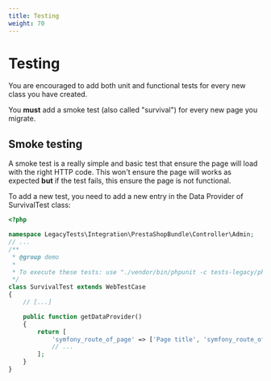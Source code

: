 ```yaml
---
title: Testing
weight: 70
---
```


# Testing

You are encouraged to add both unit and functional tests for every new class
you have created.

You **must** add a smoke test (also called "survival") for every new page you migrate.

## Smoke testing

A smoke test is a really simple and basic test that ensure the page will load with 
the right HTTP code. This won't ensure the page will works as expected **but** if the test fails, this ensure the page is not functional.

To add a new test, you need to add a new entry in the Data Provider of SurvivalTest class:

```php
<?php

namespace LegacyTests\Integration\PrestaShopBundle\Controller\Admin;
// ...
/**
 * @group demo
 *
 * To execute these tests: use "./vendor/bin/phpunit -c tests-legacy/phpunit-admin.xml --filter=SurvivalTest" command.
 */
class SurvivalTest extends WebTestCase
{
    // [...]

    public function getDataProvider()
    {
        return [
            'symfony_route_of_page' => ['Page title', 'symfony_route_of_page'],
            // ...
        ];
    }
}
```
